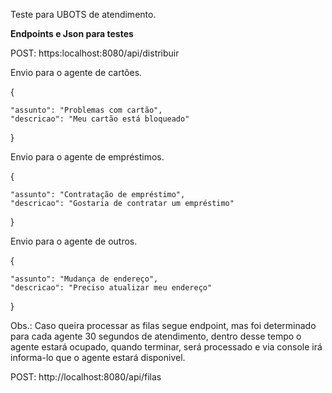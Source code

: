 Teste para UBOTS de atendimento.

**Endpoints e Json para testes**

POST: https:localhost:8080/api/distribuir 

Envio para o agente de cartões.

{
    
    "assunto": "Problemas com cartão",
    "descricao": "Meu cartão está bloqueado"

}

Envio para o agente de empréstimos.

{
    
    "assunto": "Contratação de empréstimo",
    "descricao": "Gostaria de contratar um empréstimo"

}

Envio para o agente de outros.

{
    
    "assunto": "Mudança de endereço",
    "descricao": "Preciso atualizar meu endereço"

}

Obs.: Caso queira processar as filas segue endpoint, mas foi determinado para cada agente 30 segundos de atendimento, dentro desse tempo o agente estará ocupado,
quando terminar, será processado e via console irá informa-lo que o agente estará disponivel.

POST: http://localhost:8080/api/filas
